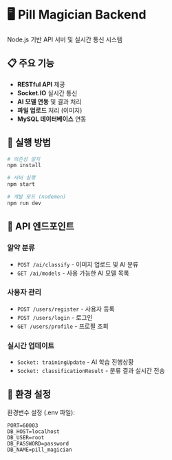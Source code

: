 # 🖥️ Pill Magician Backend

Node.js 기반 API 서버 및 실시간 통신 시스템

## 📋 주요 기능

- **RESTful API** 제공
- **Socket.IO** 실시간 통신
- **AI 모델 연동** 및 결과 처리
- **파일 업로드** 처리 (이미지)
- **MySQL 데이터베이스** 연동

## 🚀 실행 방법

```bash
# 의존성 설치
npm install

# 서버 실행
npm start

# 개발 모드 (nodemon)
npm run dev
```

## 📡 API 엔드포인트

### 알약 분류
- `POST /ai/classify` - 이미지 업로드 및 AI 분류
- `GET /ai/models` - 사용 가능한 AI 모델 목록

### 사용자 관리
- `POST /users/register` - 사용자 등록
- `POST /users/login` - 로그인
- `GET /users/profile` - 프로필 조회

### 실시간 업데이트
- `Socket: trainingUpdate` - AI 학습 진행상황
- `Socket: classificationResult` - 분류 결과 실시간 전송

## 🔧 환경 설정

환경변수 설정 (.env 파일):
```
PORT=60003
DB_HOST=localhost
DB_USER=root
DB_PASSWORD=password
DB_NAME=pill_magician
```
